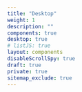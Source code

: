 ```yaml
---
title: "Desktop"
weight: 1
description: ""
components: true
desktop: true
# listJS: true
layout: components
disableScrollSpy: true
draft: true
private: true
sitemap_exclude: true
---
```

